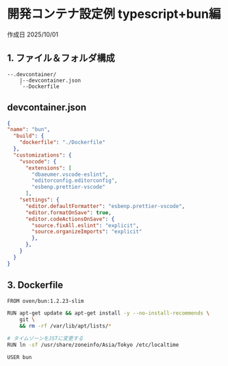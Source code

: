 # 開発コンテナ設定例 typescript+bun編

作成日 2025/10/01

## 1. ファイル＆フォルダ構成

```text
--.devcontainer/
    |--devcontainer.json
    `--Dockerfile
```

## devcontainer.json

```json
{
"name": "bun",
  "build": {
    "dockerfile": "./Dockerfile"
  },
  "customizations": {
    "vsocode": {
      "extensions": [
        "dbaeumer.vscode-eslint",
        "editorconfig.editorconfig",
        "esbenp.prettier-vscode"
      ],
    "settings": {
      "editor.defaultFormatter": "esbenp.prettier-vscode",
      "editor.formatOnSave": true,
      "editor.codeActionsOnSave": {
        "source.fixAll.eslint": "explicit",
        "source.organizeImports": "explicit"
        },
      },
    }
  }
}
```

## 3. Dockerfile

```bash
FROM oven/bun:1.2.23-slim

RUN apt-get update && apt-get install -y --no-install-recommends \
    git \
    && rm -rf /var/lib/apt/lists/*

# タイムゾーンをJSTに変更する
RUN ln -sf /usr/share/zoneinfo/Asia/Tokyo /etc/localtime

USER bun
```
